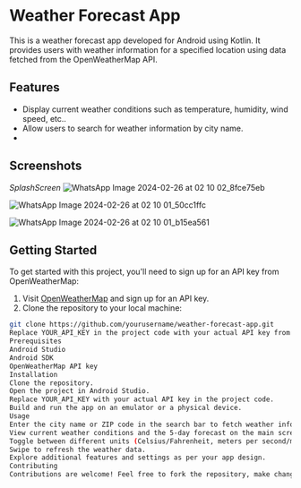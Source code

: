 # Weather Forecast App

This is a weather forecast app developed for Android using Kotlin. It provides users with weather information for a specified location using data fetched from the OpenWeatherMap API.

## Features

- Display current weather conditions such as temperature, humidity, wind speed, etc..
- Allow users to search for weather information by city name.
- 

## Screenshots
_SplashScreen_
![WhatsApp Image 2024-02-26 at 02 10 02_8fce75eb](https://github.com/prakash2801raj/WeatherForecast/assets/148614856/b9da75f7-acdc-46b5-b8e7-5bee6b062b60)

![WhatsApp Image 2024-02-26 at 02 10 01_50cc1ffc](https://github.com/prakash2801raj/WeatherForecast/assets/148614856/4056da0b-6a35-4bd9-9995-e4f49f2951d8)

![WhatsApp Image 2024-02-26 at 02 10 01_b15ea561](https://github.com/prakash2801raj/WeatherForecast/assets/148614856/ddf89744-7c34-4c63-81c6-ae82ee8f6ee9)


## Getting Started

To get started with this project, you'll need to sign up for an API key from OpenWeatherMap:

1. Visit [OpenWeatherMap](https://openweathermap.org/) and sign up for an API key.
2. Clone the repository to your local machine:

```bash
git clone https://github.com/yourusername/weather-forecast-app.git
Replace YOUR_API_KEY in the project code with your actual API key from OpenWeatherMap.
Prerequisites
Android Studio
Android SDK
OpenWeatherMap API key
Installation
Clone the repository.
Open the project in Android Studio.
Replace YOUR_API_KEY with your actual API key in the project code.
Build and run the app on an emulator or a physical device.
Usage
Enter the city name or ZIP code in the search bar to fetch weather information for that location.
View current weather conditions and the 5-day forecast on the main screen.
Toggle between different units (Celsius/Fahrenheit, meters per second/miles per hour) as per your preference.
Swipe to refresh the weather data.
Explore additional features and settings as per your app design.
Contributing
Contributions are welcome! Feel free to fork the repository, make changes, and submit a pull request.
